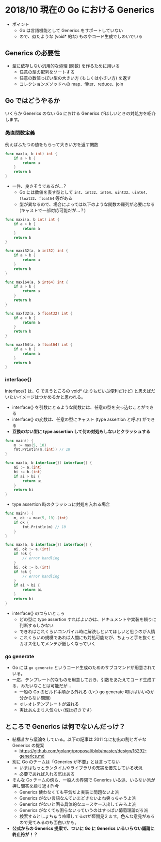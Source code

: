 # 2018/10 現在の Go における Generics

- ポイント
  - Go は言語機能として Generics をサポートしていない
  - ので、似たような (void\* 的な) ものやコード生成でしのいでいる

## Generics の必要性

- 型に依存しない汎用的な処理 (関数) を作るために用いる
  - 任意の型の配列をソートする
  - 任意の数値っぽい型の大きい方 (もしくは小さい方) を返す
  - コレクションメソッドへの map、filter、reduce、join

## Go ではどうやるか

いくらか Generics のない Go における Generics がほしいときの対処方を紹介します。

### 愚直関数定義

例えばふたつの値をもらって大きい方を返す関数

```go
func max(a, b int) int {
	if a > b {
		return a
	}
	return b
}
```

- 一件、良さそうであるが…？
  - Go には数値を表す型として `int`、`int32`、`int64`、`uint32`、`uint64`、`float32`、`float64` 等がある
  - 型が異なるので、場合によっては以下のような関数の羅列が必要になる (キャストで一部対応可能だが…？)

```go
func maxi(a, b int) int {
	if a > b {
		return a
	}
	return b
}

func maxi32(a, b int32) int {
	if a > b {
		return a
	}
	return b
}

func maxi64(a, b int64) int {
	if a > b {
		return a
	}
	return b
}

func maxf32(a, b float32) int {
	if a > b {
		return a
	}
	return b
}

func maxf64(a, b float64) int {
	if a > b {
		return a
	}
	return b
}
```

### interface{}

interface{} は、C で言うところの void\* (よりもだいぶ便利だけど) と思えばだいたいイメージはつかめるかと思われる。

- interface{} を引数にとるような関数には、任意の型を突っ込むことができる
- interface{} の変数は、任意の型にキャスト (type assertion と呼ぶ) ができる
- **互換のない型に type assertion して何の対処もしないとクラッシュする**

```go
func main() {
	m := max(5, 10)
	fmt.Println(m.(int)) // 10
}

func max(a, b interface{}) interface{} {
	ai := a.(int)
	bi := b.(int)
	if ai > bi {
		return ai
	}
	return bi
}
```

- type assertion 時のクラッシュに対処を入れる場合

```go
func main() {
	m, ok := max(5, 10).(int)
	if ok {
		fmt.Println(m) // 10
	}
}

func max(a, b interface{}) interface{} {
	ai, ok := a.(int)
	if !ok {
		// error handling
	}
	bi, ok := b.(int)
	if !ok {
		// error handling
	}
	if ai > bi {
		return ai
	}
	return bi
}
```

- interface{} のつらいところ
  - どの型に type assertion すればよいかは、ドキュメントや実装を頼りに判断するしかない
  - できればこれくらいコンパイル時に解決しといてほしいと思うのが人情
  - これくらいの規模であれば人間にも対処可能だが、ちょっと手を抜くとカオス化してメンテが厳しくなっていく

### go generate

- Go には `go generate` というコード生成のためのサブコマンドが用意されている。
- 一応、テンプレート的なものを用意しておき、引数をあたえてコード生成する、みたいなことは可能だが…
  - 一般の Go のビルド手順から外れる (いつ go generate 叩けばいいのか分からない問題)
  - オレオレテンプレートが溢れる
  - 実はあんまり人気ない (僕は好きです)

## ところで Generics は何でないんだっけ？

- 結構昔から議論をしている。以下の記事は 2011 年に初出の割とガチな Generics の提案
  - https://github.com/golang/proposal/blob/master/design/15292-generics.md
- 別に Go のチームは「Generics が不要」とは言ってない
  - いまはもっとランタイムやライブラリの充実を優先している状況
  - 必要であれば入れる気はある
- そんな Go チームの傍ら、一般人の界隈で Generics いる派、いらない派が押し問答を繰り返す昨今
  - Generics 使わなくても平気だよ実装に問題ないよ派
  - Generics がない言語なんていまどきないよね笑っちゃうよ派
  - Generics がないと困る具体的なユースケース出してみろよ派
  - Generics がなくても困らないっていうのはすっぱい葡萄理論だろ派
  - 検索するとしょちゅう喧嘩してるのが垣間見えます。色んな意見があるので見てみるのも面白いかも。
- **公式からの Generics 提案で、ついに Go に Generics いるいらない議論に終止符が！？**

